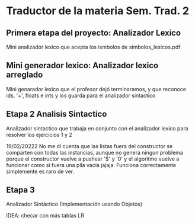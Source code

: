 # Traductor de la materia Sem. Trad. 2
## Primera etapa del proyecto: Analizador Lexico
Mini analizador lexico que acepta los ismbolos de simbolos_lexicos.pdf

## Mini generador lexico: Analizador lexico arreglado
Mini genarador lexico que el profesor dejó terminaramos, y que reconoce ids, '+', floats e ints y los guarda para el analizador sintactico

## Etapa 2 Analisis Sintactico
Analizador sintactico que trabaja en conjunto con el analizador lexico para resolver los ejercicios 1 y 2 

19/02/20222 No me di cuenta que las listas fuera del constructor se comparten con todas las instancias, aunque no genera ningun problema porque el constructor vuelve a pushear '$' y '0' y el algoritmo vuelve a funcionar como si fuera una pila vacia jajaja. Funciona correctamente simplemente es raro de ver.

## Etapa 3
Analizador Sintáctico (Implementación usando Objetos)

IDEA: checar con más tablas LR